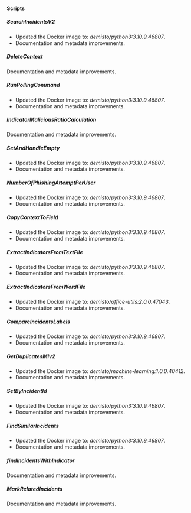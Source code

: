 
#### Scripts
##### SearchIncidentsV2
- Updated the Docker image to: *demisto/python3:3.10.9.46807*.
- Documentation and metadata improvements.
##### DeleteContext
Documentation and metadata improvements.
##### RunPollingCommand
- Updated the Docker image to: *demisto/python3:3.10.9.46807*.
- Documentation and metadata improvements.
##### IndicatorMaliciousRatioCalculation
Documentation and metadata improvements.
##### SetAndHandleEmpty
- Updated the Docker image to: *demisto/python3:3.10.9.46807*.
- Documentation and metadata improvements.
##### NumberOfPhishingAttemptPerUser
- Updated the Docker image to: *demisto/python3:3.10.9.46807*.
- Documentation and metadata improvements.
##### CopyContextToField
- Updated the Docker image to: *demisto/python3:3.10.9.46807*.
- Documentation and metadata improvements.
##### ExtractIndicatorsFromTextFile
- Updated the Docker image to: *demisto/python3:3.10.9.46807*.
- Documentation and metadata improvements.
##### ExtractIndicatorsFromWordFile
- Updated the Docker image to: *demisto/office-utils:2.0.0.47043*.
- Documentation and metadata improvements.
##### CompareIncidentsLabels
- Updated the Docker image to: *demisto/python3:3.10.9.46807*.
- Documentation and metadata improvements.
##### GetDuplicatesMlv2
- Updated the Docker image to: *demisto/machine-learning:1.0.0.40412*.
- Documentation and metadata improvements.
##### SetByIncidentId
- Updated the Docker image to: *demisto/python3:3.10.9.46807*.
- Documentation and metadata improvements.
##### FindSimilarIncidents
- Updated the Docker image to: *demisto/python3:3.10.9.46807*.
- Documentation and metadata improvements.
##### findIncidentsWithIndicator
Documentation and metadata improvements.
##### MarkRelatedIncidents
Documentation and metadata improvements.
